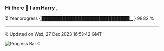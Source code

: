 ### Hi there 👋 I am Harry , 

⏳ Year progress { █████████████████████████████▁ } 98.82 %

---

⏰ Updated on Wed, 27 Dec 2023 16:59:42 GMT

![Progress Bar CI](https://github.com/duykhang68/duykhang68/workflows/Progress%20Bar%20CI/badge.svg)
